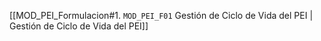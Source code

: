 [[MOD_PEI_Formulacion#1. `MOD_PEI_F01` Gestión de Ciclo de Vida del PEI | Gestión de Ciclo de Vida del PEI]]
